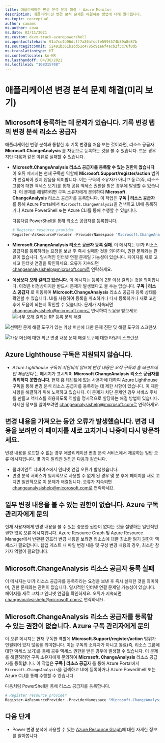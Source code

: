 ```yaml
---
title: 애플리케이션 변경 분석 문제 해결 - Azure Monitor
description: 애플리케이션 변경 분석 문제를 해결하는 방법에 대해 알아봅니다.
ms.topic: conceptual
author: cawams
ms.author: cawa
ms.date: 02/11/2021
ms.custom: devx-track-azurepowershell
ms.openlocfilehash: 91a7cc4b96dcff7a20afccfe5995574b89a8e87b
ms.sourcegitcommit: 52491b361b1cd51c4785c91e6f4acb2f3c76f0d5
ms.translationtype: HT
ms.contentlocale: ko-KR
ms.lasthandoff: 04/30/2021
ms.locfileid: "108315708"
---
```

# <a name="troubleshoot-application-change-analysis-preview"></a>애플리케이션 변경 분석 문제 해결(미리 보기)

## <a name="having-trouble-registering-microsoft-change-analysis-resource-provider-from-change-history-tab"></a>Microsoft에 등록하는 데 문제가 있습니다. 기록 변경 탭의 변경 분석 리소스 공급자

애플리케이션 변경 분석과 통합한 후 기록 변경을 처음 보는 것이라면, 리소스 공급자 **Microsoft.ChangeAnalysis** 를 자동으로 등록하는 것을 볼 수 있습니다. 드문 경우지만 다음과 같은 이유로 실패할 수 있습니다.

- **Microsoft.ChangeAnalysis 리소스 공급자를 등록할 수 있는 권한이 없습니다**. 이 오류 메시지는 현재 구독한 역할에 **Microsoft.Support/register/action** 범위가 연결되어 있지 않음을 의미합니다. 이는 구독의 소유자가 아니고 동료(즉, 리소스 그룹에 대한 액세스 보기)를 통해 공유 액세스 권한을 받은 경우에 발생할 수 있습니다. 이 문제를 해결하려면 구독 소유자에게 문의하여 **Microsoft. ChangeAnalysis** 리소스 공급자를 등록합니다. 이 작업은 **구독 | 리소스 공급자** 를 통해 Azure Portal에서 ```Microsoft.ChangeAnalysis```을 검색하고 UI에 등록하거나 Azure PowerShell 또는 Azure CLI를 통해 수행할 수 있습니다.

    다음처럼 PowerShell을 통해 리소스 공급자를 등록합니다.
    ```PowerShell
    # Register resource provider
    Register-AzResourceProvider -ProviderNamespace "Microsoft.ChangeAnalysis"
    ```

- **Microsoft.ChangeAnalysis 리소스 공급자 등록 실패**. 이 메시지는 UI가 리소스 공급자를 등록하라는 요청을 보낸 후 즉시 실패한 것을 의미하며, 권한 문제와는 관련이 없습니다. 일시적인 인터넷 연결 문제일 가능성이 있습니다. 페이지를 새로 고치고 인터넷 연결을 확인하세요. 오류가 지속되면 changeanalysishelp@microsoft.com로 연락하세요.

- **예상보다 오래 걸리고 있습니다**. 이 메시지는 등록에 2분 이상 걸리는 것을 의미합니다. 이것은 비정상이지만 반드시 문제가 발생했다고 볼 수는 없습니다. **구독 | 리소스 공급자** 로 이동하여 **Microsoft.ChangeAnalysis** 리소스 공급자 등록 상태를 확인할 수 있습니다. UI를 사용하여 등록을 취소하거나 다시 등록하거나 새로 고친 후에 도움이 되는지 확인할 수 있습니다. 문제가 지속되면 changeanalysishelp@microsoft.com로 연락하여 도움을 받으세요.
    ![너무 오래 걸리는 RP 등록 문제 해결](./media/change-analysis/troubleshoot-registration-taking-too-long.png)

![선택한 문제 해결 도구가 있는 가상 머신에 대한 문제 진단 및 해결 도구의 스크린샷.](./media/change-analysis/vm-dnsp-troubleshootingtools.png)

![가상 머신에 대한 최근 변경 내용 문제 해결 도구에 대한 타일의 스크린샷.](./media/change-analysis/analyze-recent-changes.png)

## <a name="azure-lighthouse-subscription-is-not-supported"></a>Azure Lighthouse 구독은 지원되지 않습니다.

- *Azure Lighthouse 구독이 지원되지 않으며 변경 내용은 오직 구독의 홈 테넌트에만 제공된다* 는 메시지가 표시되며 **Microsoft ChangeAnalysis 리소스 공급자를 쿼리하지 못했습니다**. 현재 홈 테넌트에 없는 사용자에 대하여 Azure Lighthouse 구독을 통해 변경 분석 리소스 공급자를 등록하는 데 제한 사항이 있습니다. 이 제한 사항을 해결하기 위해 노력하고 있습니다. 이 문제가 차단 문제인 경우 서비스 주체를 만들고 액세스를 허용하도록 역할을 명시적으로 할당하는 해결 방법이 있습니다.  자세한 정보를 알아보려면 changeanalysishelp@microsoft.com로 연락하세요.

## <a name="an-error-occurred-while-getting-changes-please-refresh-this-page-or-come-back-later-to-view-changes"></a>변경 내용을 가져오는 동안 오류가 발생했습니다. 변경 내용을 보려면 이 페이지를 새로 고치거나 나중에 다시 방문하세요.

변경 내용을 로드할 수 없는 경우 애플리케이션 변경 분석 서비스에서 제공하는 일반 오류 메시지입니다. 몇 가지 알려진 원인은 다음과 같습니다.

- 클라이언트 디바이스에서 인터넷 연결 오류가 발생했습니다.
- 변경 분석 서비스가 일시적으로 사용할 수 없게 된 경우 몇 분 후에 페이지를 새로 고치면 일반적으로 이 문제가 해결됩니다. 오류가 지속되면 changeanalysishelp@micorosoft.com로 연락하세요.

## <a name="you-dont-have-enough-permissions-to-view-some-changes-contact-your-azure-subscription-administrator"></a>일부 변경 내용을 볼 수 있는 권한이 없습니다. Azure 구독 관리자에게 문의

현재 사용자에게 변경 내용을 볼 수 있는 충분한 권한이 없다는 것을 설명하는 일반적인 권한 없음 오류 메시지입니다. Azure Resource Graph 및 Azure Resource Manager에서 반환된 인프라 변경 내용을 보려면 리소스에 대한 최소한 읽기 권한자 액세스가 필요합니다. 웹앱 게스트 내 파일 변경 내용 및 구성 변경 내용의 경우, 최소한 참가자 역할이 필요합니다.

## <a name="failed-to-register-microsoftchangeanalysis-resource-provider"></a>Microsoft.ChangeAnalysis 리소스 공급자 등록 실패

이 메시지는 UI가 리소스 공급자를 등록하라는 요청을 보낸 후 즉시 실패한 것을 의미하며, 권한 문제와는 관련이 없습니다. 일시적인 인터넷 연결 문제일 가능성이 있습니다. 페이지를 새로 고치고 인터넷 연결을 확인하세요. 오류가 지속되면 changeanalysishelp@microsoft.com로 연락하세요.

## <a name="you-dont-have-enough-permissions-to-register-microsoftchangeanalysis-resource-provider-contact-your-azure-subscription-administrator"></a>Microsoft.ChangeAnalysis 리소스 공급자를 등록할 수 있는 권한이 없습니다. Azure 구독 관리자에게 문의

이 오류 메시지는 현재 구독한 역할에 **Microsoft.Support/register/action** 범위가 연결되어 있지 않음을 의미합니다. 이는 구독의 소유자가 아니고 동료(즉, 리소스 그룹에 대한 액세스 보기)를 통해 공유 액세스 권한을 받은 경우에 발생할 수 있습니다. 이 문제를 해결하려면 구독 소유자에게 문의하여 **Microsoft. ChangeAnalysis** 리소스 공급자를 등록합니다. 이 작업은 **구독 | 리소스 공급자** 를 통해 Azure Portal에서 ```Microsoft.ChangeAnalysis```을 검색하고 UI에 등록하거나 Azure PowerShell 또는 Azure CLI를 통해 수행할 수 있습니다.

다음처럼 PowerShell을 통해 리소스 공급자를 등록합니다.

```PowerShell
# Register resource provider
Register-AzResourceProvider -ProviderNamespace "Microsoft.ChangeAnalysis"
```

## <a name="next-steps"></a>다음 단계

- Power 변경 분석에 사용할 수 있는 [Azure Resource Graph](../../governance/resource-graph/overview.md)에 대한 자세한 정보를 알아봅니다.
